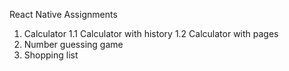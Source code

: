 React Native Assignments
1. Calculator
   1.1 Calculator with history
   1.2 Calculator with pages
3. Number guessing game
4. Shopping list
